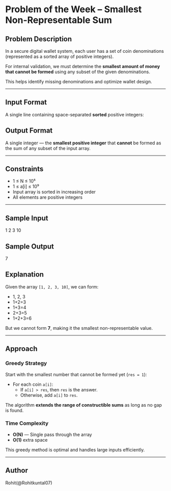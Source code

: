# Problem of the Week – Smallest Non-Representable Sum

## Problem Description

In a secure digital wallet system, each user has a set of coin denominations (represented as a sorted array of positive integers). 

For internal validation, we must determine the **smallest amount of money that cannot be formed** using any subset of the given denominations.

This helps identify missing denominations and optimize wallet design.

---

## Input Format

A single line containing space-separated **sorted** positive integers:

## Output Format

A single integer — the **smallest positive integer** that **cannot** be formed as the sum of any subset of the input array.

---

## Constraints

- 1 ≤ N ≤ 10⁵
- 1 ≤ a[i] ≤ 10⁹
- Input array is sorted in increasing order
- All elements are positive integers

---

## Sample Input

1 2 3 10 


## Sample Output

7


## Explanation

Given the array `[1, 2, 3, 10]`, we can form:

- 1, 2, 3
- 1+2=3
- 1+3=4
- 2+3=5
- 1+2+3=6

But we cannot form **7**, making it the smallest non-representable value.

---

## Approach

### Greedy Strategy

Start with the smallest number that cannot be formed yet (`res = 1`):

- For each coin `a[i]`:
  - If `a[i] > res`, then `res` is the answer.
  - Otherwise, add `a[i]` to `res`.

The algorithm **extends the range of constructible sums** as long as no gap is found.

### Time Complexity

- **O(N)** — Single pass through the array
- **O(1)** extra space

This greedy method is optimal and handles large inputs efficiently.

---

## Author

Rohit(@Rohitkuntal07)
